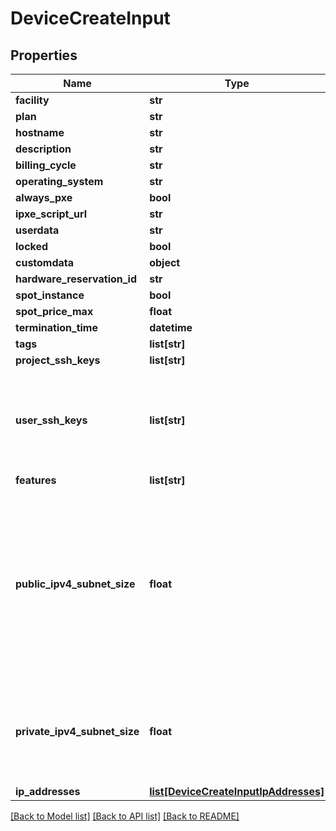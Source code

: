 # DeviceCreateInput


## Properties
Name | Type | Description | Notes
------------ | ------------- | ------------- | -------------
**facility** | **str** |  | 
**plan** | **str** |  | 
**hostname** | **str** |  | [optional] 
**description** | **str** |  | [optional] 
**billing_cycle** | **str** |  | [optional] 
**operating_system** | **str** |  | 
**always_pxe** | **bool** |  | [optional] 
**ipxe_script_url** | **str** |  | [optional] 
**userdata** | **str** |  | [optional] 
**locked** | **bool** |  | [optional] 
**customdata** | **object** |  | [optional] 
**hardware_reservation_id** | **str** |  | [optional] 
**spot_instance** | **bool** |  | [optional] 
**spot_price_max** | **float** |  | [optional] 
**termination_time** | **datetime** |  | [optional] 
**tags** | **list[str]** |  | [optional] 
**project_ssh_keys** | **list[str]** |  | [optional] 
**user_ssh_keys** | **list[str]** | The UUIDs of users whose SSH keys should be included on the provisioned device. | [optional] 
**features** | **list[str]** |  | [optional] 
**public_ipv4_subnet_size** | **float** | Deprecated. Use ip_addresses. Subnet range for addresses allocated to this device. Your project must have addresses available for a non-default request. | [optional] 
**private_ipv4_subnet_size** | **float** | Deprecated. Use ip_addresses. Subnet range for addresses allocated to this device. | [optional] 
**ip_addresses** | [**list[DeviceCreateInputIpAddresses]**](DeviceCreateInputIpAddresses.md) |  | [optional] 

[[Back to Model list]](../README.md#documentation-for-models) [[Back to API list]](../README.md#documentation-for-api-endpoints) [[Back to README]](../README.md)


